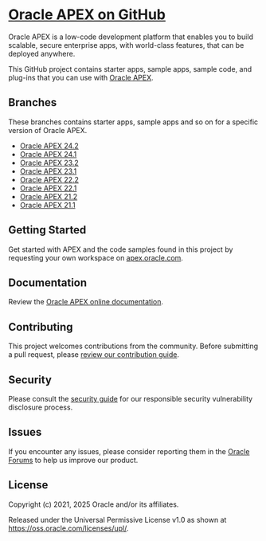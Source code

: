 # [Oracle APEX on GitHub](https://oracle.github.io/apex/)

Oracle APEX is a low-code development platform that enables you to build scalable, secure enterprise apps, with world-class features, that can be deployed anywhere.  

This GitHub project contains starter apps, sample apps, sample code, and plug-ins that you can use with [Oracle APEX](https://apex.oracle.com/).

## Branches
These branches contains starter apps, sample apps and so on for a specific version of Oracle APEX.

- [Oracle APEX 24.2](../../tree/24.2)
- [Oracle APEX 24.1](../../tree/24.1)
- [Oracle APEX 23.2](../../tree/23.2)
- [Oracle APEX 23.1](../../tree/23.1)
- [Oracle APEX 22.2](../../tree/22.2)
- [Oracle APEX 22.1](../../tree/22.1)
- [Oracle APEX 21.2](../../tree/21.2)
- [Oracle APEX 21.1](../../tree/21.1)

## Getting Started
Get started with APEX and the code samples found in this project by requesting your own workspace on [apex.oracle.com](https://apex.oracle.com/en/learn/getting-started/).

## Documentation
Review the [Oracle APEX online documentation](https://docs.oracle.com/en/database/oracle/application-express/index.html).

## Contributing
This project welcomes contributions from the community. Before submitting a pull request, please [review our contribution guide](./CONTRIBUTING.md).

## Security
Please consult the [security guide](./SECURITY.md) for our responsible security vulnerability disclosure process.

## Issues
If you encounter any issues, please consider reporting them in the [Oracle Forums](https://apex.oracle.com/forum) to help us improve our product.

## License
Copyright (c) 2021, 2025 Oracle and/or its affiliates.

Released under the Universal Permissive License v1.0 as shown at
<https://oss.oracle.com/licenses/upl/>.

